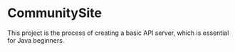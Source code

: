 # CommunitySite
This project is the process of creating a basic API server, which is essential for Java beginners.
